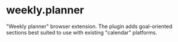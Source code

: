 # weekly.planner
"Weekly planner" browser extension. The plugin adds goal-oriented sections best suited to use with existing "calendar" platforms.

